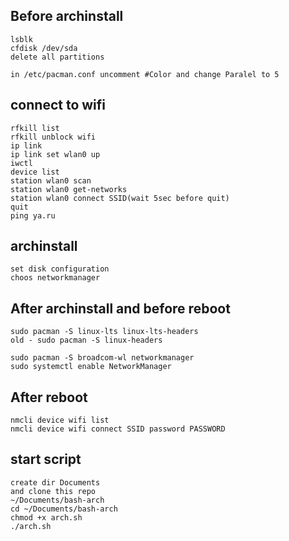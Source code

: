 ## Before archinstall

```
lsblk
cfdisk /dev/sda
delete all partitions

in /etc/pacman.conf uncomment #Color and change Paralel to 5
```

## connect to wifi

```
rfkill list
rfkill unblock wifi
ip link
ip link set wlan0 up
iwctl
device list
station wlan0 scan
station wlan0 get-networks
station wlan0 connect SSID(wait 5sec before quit)
quit
ping ya.ru
```

## archinstall

```
set disk configuration
choos networkmanager
```

## After archinstall and before reboot

```
sudo pacman -S linux-lts linux-lts-headers
old - sudo pacman -S linux-headers

sudo pacman -S broadcom-wl networkmanager
sudo systemctl enable NetworkManager
```

## After reboot

```
nmcli device wifi list
nmcli device wifi connect SSID password PASSWORD
```

## start script
```
create dir Documents
and clone this repo
~/Documents/bash-arch
cd ~/Documents/bash-arch
chmod +x arch.sh
./arch.sh
```
